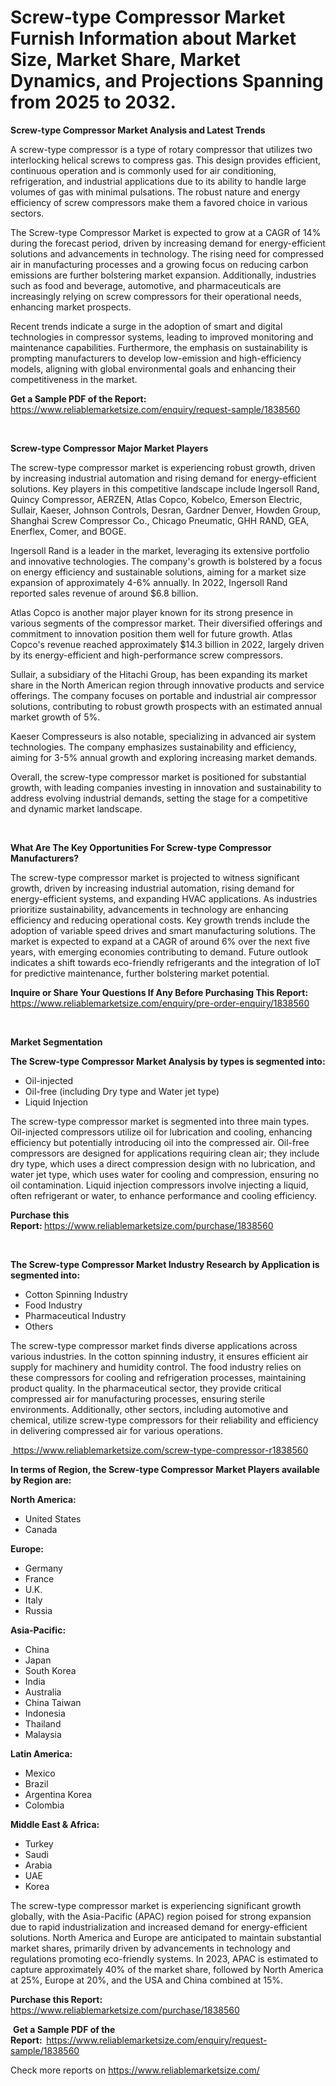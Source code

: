 <p><h1>Screw-type Compressor Market Furnish Information about Market Size, Market Share, Market Dynamics, and Projections Spanning from 2025 to 2032.</h1></p><p><strong>Screw-type Compressor Market Analysis and Latest Trends</strong></p>
<p><p>A screw-type compressor is a type of rotary compressor that utilizes two interlocking helical screws to compress gas. This design provides efficient, continuous operation and is commonly used for air conditioning, refrigeration, and industrial applications due to its ability to handle large volumes of gas with minimal pulsations. The robust nature and energy efficiency of screw compressors make them a favored choice in various sectors.</p><p>The Screw-type Compressor Market is expected to grow at a CAGR of 14% during the forecast period, driven by increasing demand for energy-efficient solutions and advancements in technology. The rising need for compressed air in manufacturing processes and a growing focus on reducing carbon emissions are further bolstering market expansion. Additionally, industries such as food and beverage, automotive, and pharmaceuticals are increasingly relying on screw compressors for their operational needs, enhancing market prospects.</p><p>Recent trends indicate a surge in the adoption of smart and digital technologies in compressor systems, leading to improved monitoring and maintenance capabilities. Furthermore, the emphasis on sustainability is prompting manufacturers to develop low-emission and high-efficiency models, aligning with global environmental goals and enhancing their competitiveness in the market.</p></p>
<p><strong>Get a Sample PDF of the Report:&nbsp;</strong> <a href="https://www.reliablemarketsize.com/enquiry/request-sample/1838560?utm_campaign=3269&utm_medium=2&utm_source=Github&utm_content=ia&utm_term=12042025&utm_id=screw-type-compressor">https://www.reliablemarketsize.com/enquiry/request-sample/1838560</a></p>
<p>&nbsp;</p>
<p><strong>Screw-type Compressor Major Market Players</strong></p>
<p><p>The screw-type compressor market is experiencing robust growth, driven by increasing industrial automation and rising demand for energy-efficient solutions. Key players in this competitive landscape include Ingersoll Rand, Quincy Compressor, AERZEN, Atlas Copco, Kobelco, Emerson Electric, Sullair, Kaeser, Johnson Controls, Desran, Gardner Denver, Howden Group, Shanghai Screw Compressor Co., Chicago Pneumatic, GHH RAND, GEA, Enerflex, Comer, and BOGE.</p><p>Ingersoll Rand is a leader in the market, leveraging its extensive portfolio and innovative technologies. The company's growth is bolstered by a focus on energy efficiency and sustainable solutions, aiming for a market size expansion of approximately 4-6% annually. In 2022, Ingersoll Rand reported sales revenue of around $6.8 billion.</p><p>Atlas Copco is another major player known for its strong presence in various segments of the compressor market. Their diversified offerings and commitment to innovation position them well for future growth. Atlas Copco's revenue reached approximately $14.3 billion in 2022, largely driven by its energy-efficient and high-performance screw compressors.</p><p>Sullair, a subsidiary of the Hitachi Group, has been expanding its market share in the North American region through innovative products and service offerings. The company focuses on portable and industrial air compressor solutions, contributing to robust growth prospects with an estimated annual market growth of 5%.</p><p>Kaeser Compresseurs is also notable, specializing in advanced air system technologies. The company emphasizes sustainability and efficiency, aiming for 3-5% annual growth and exploring increasing market demands.</p><p>Overall, the screw-type compressor market is positioned for substantial growth, with leading companies investing in innovation and sustainability to address evolving industrial demands, setting the stage for a competitive and dynamic market landscape.</p></p>
<p>&nbsp;</p>
<p><strong>What Are The Key Opportunities For Screw-type Compressor Manufacturers?</strong></p>
<p><p>The screw-type compressor market is projected to witness significant growth, driven by increasing industrial automation, rising demand for energy-efficient systems, and expanding HVAC applications. As industries prioritize sustainability, advancements in technology are enhancing efficiency and reducing operational costs. Key growth trends include the adoption of variable speed drives and smart manufacturing solutions. The market is expected to expand at a CAGR of around 6% over the next five years, with emerging economies contributing to demand. Future outlook indicates a shift towards eco-friendly refrigerants and the integration of IoT for predictive maintenance, further bolstering market potential.</p></p>
<p><strong>Inquire or Share Your Questions If Any Before Purchasing This Report:</strong> <a href="https://www.reliablemarketsize.com/enquiry/pre-order-enquiry/1838560?utm_campaign=3269&utm_medium=2&utm_source=Github&utm_content=ia&utm_term=12042025&utm_id=screw-type-compressor">https://www.reliablemarketsize.com/enquiry/pre-order-enquiry/1838560</a></p>
<p>&nbsp;</p>
<p><strong>Market Segmentation</strong></p>
<p><strong>The Screw-type Compressor Market Analysis by types is segmented into:</strong></p>
<p><ul><li>Oil-injected</li><li>Oil-free (including Dry type and Water jet type)</li><li>Liquid Injection</li></ul></p>
<p><p>The screw-type compressor market is segmented into three main types. Oil-injected compressors utilize oil for lubrication and cooling, enhancing efficiency but potentially introducing oil into the compressed air. Oil-free compressors are designed for applications requiring clean air; they include dry type, which uses a direct compression design with no lubrication, and water jet type, which uses water for cooling and compression, ensuring no oil contamination. Liquid injection compressors involve injecting a liquid, often refrigerant or water, to enhance performance and cooling efficiency.</p></p>
<p><strong>Purchase this Report:&nbsp;</strong><a href="https://www.reliablemarketsize.com/purchase/1838560?utm_campaign=3269&utm_medium=2&utm_source=Github&utm_content=ia&utm_term=12042025&utm_id=screw-type-compressor">https://www.reliablemarketsize.com/purchase/1838560</a></p>
<p>&nbsp;</p>
<p><strong>The Screw-type Compressor Market Industry Research by Application is segmented into:</strong></p>
<p><ul><li>Cotton Spinning Industry</li><li>Food Industry</li><li>Pharmaceutical Industry</li><li>Others</li></ul></p>
<p><p>The screw-type compressor market finds diverse applications across various industries. In the cotton spinning industry, it ensures efficient air supply for machinery and humidity control. The food industry relies on these compressors for cooling and refrigeration processes, maintaining product quality. In the pharmaceutical sector, they provide critical compressed air for manufacturing processes, ensuring sterile environments. Additionally, other sectors, including automotive and chemical, utilize screw-type compressors for their reliability and efficiency in delivering compressed air for various operations.</p></p>
<p><a href="https://www.reliablemarketsize.com/screw-type-compressor-r1838560?utm_campaign=3269&utm_medium=2&utm_source=Github&utm_content=ia&utm_term=12042025&utm_id=screw-type-compressor">&nbsp;https://www.reliablemarketsize.com/screw-type-compressor-r1838560</a></p>
<p><strong>In terms of Region, the Screw-type Compressor Market Players available by Region are:</strong></p>
<p>
    <p> <strong> North America: </strong>
        <ul>
            <li>United States</li>
            <li>Canada</li>
        </ul>
        </p> 
    <p> <strong> Europe: </strong>
        <ul>
            <li>Germany</li>
            <li>France</li>
            <li>U.K.</li>
            <li>Italy</li>
            <li>Russia</li>
        </ul>
        </p> 
    <p> <strong> Asia-Pacific: </strong>
        <ul>
            <li>China</li>
            <li>Japan</li>
            <li>South Korea</li>
            <li>India</li>
            <li>Australia</li>
            <li>China Taiwan</li>
            <li>Indonesia</li>
            <li>Thailand</li>
            <li>Malaysia</li>
        </ul>
        </p> 
    <p> <strong> Latin America: </strong>
        <ul>
            <li>Mexico</li>
            <li>Brazil</li>
            <li>Argentina Korea</li>
            <li>Colombia</li>
        </ul>
        </p> 
    <p> <strong> Middle East & Africa: </strong>
        <ul>
            <li>Turkey</li>
            <li>Saudi</li>
            <li>Arabia</li>
            <li>UAE</li>
            <li>Korea</li>
        </ul>
    </p>
    </p>
<p><p>The screw-type compressor market is experiencing significant growth globally, with the Asia-Pacific (APAC) region poised for strong expansion due to rapid industrialization and increased demand for energy-efficient solutions. North America and Europe are anticipated to maintain substantial market shares, primarily driven by advancements in technology and regulations promoting eco-friendly systems. In 2023, APAC is estimated to capture approximately 40% of the market share, followed by North America at 25%, Europe at 20%, and the USA and China combined at 15%.</p></p>
<p><strong>Purchase this Report: </strong><a href="https://www.reliablemarketsize.com/purchase/1838560?utm_campaign=3269&utm_medium=2&utm_source=Github&utm_content=ia&utm_term=12042025&utm_id=screw-type-compressor">https://www.reliablemarketsize.com/purchase/1838560</a></p>
<p>&nbsp;<strong>Get a Sample PDF of the Report:&nbsp;&nbsp;</strong><a href="https://www.reliablemarketsize.com/enquiry/request-sample/1838560?utm_campaign=3269&utm_medium=2&utm_source=Github&utm_content=ia&utm_term=12042025&utm_id=screw-type-compressor">https://www.reliablemarketsize.com/enquiry/request-sample/1838560</a></p>
<p><strong></strong></p>
<p>Check more reports on <a href="https://www.reliablemarketsize.com/?utm_campaign=3269&utm_medium=2&utm_source=Github&utm_content=ia&utm_term=12042025&utm_id=screw-type-compressor">https://www.reliablemarketsize.com/</a></p>